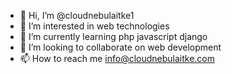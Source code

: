 - 👋 Hi, I’m @cloudnebulaitke1
- 👀 I’m interested in web technologies
- 🌱 I’m currently learning  php javascript django
- 💞️ I’m looking to collaborate on web development
- 📫 How to reach me  info@cloudnebulaitke.com

<!---
cloudnebulaitke1/cloudnebulaitke1 is a ✨ special ✨ repository because its `README.md` (this file) appears on your GitHub profile.
You can click the Preview link to take a look at your changes.
--->
